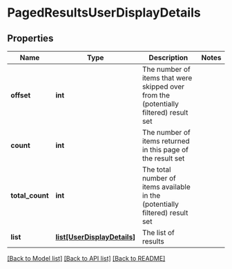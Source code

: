 # PagedResultsUserDisplayDetails

## Properties
Name | Type | Description | Notes
------------ | ------------- | ------------- | -------------
**offset** | **int** | The number of items that were skipped over from the (potentially filtered) result set | 
**count** | **int** | The number of items returned in this page of the result set | 
**total_count** | **int** | The total number of items available in the (potentially filtered) result set | 
**list** | [**list[UserDisplayDetails]**](UserDisplayDetails.md) | The list of results | 

[[Back to Model list]](../README.md#documentation-for-models) [[Back to API list]](../README.md#documentation-for-api-endpoints) [[Back to README]](../README.md)


